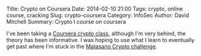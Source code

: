 Title: Crypto on Coursera
Date: 2014-02-10 21:00
Tags: crypto, online course, cracking
Slug: crypto-coursera
Category: InfoSec
Author: David Mitchell
Summary: Crypto I course on coursera

I've been taking a [Coursera crypto class][crypto], although I'm very 
behind, the theory has been informative. I was hoping to use what I learn
to eventually get past where I'm stuck in the [Matasano Crypto challenge][matasano-article]. 

[crypto]: https://www.coursera.org/course/crypto
[matasano-article]: /python-fun-profit.html
